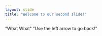 ```yaml
---
layout: slide
title: "Welcome to our second slide!"
---
```

"What What" 
"Use the left arrow to go back!"
